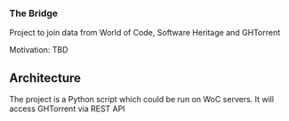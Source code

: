 

### The Bridge

Project to join data from World of Code, Software Heritage and GHTorrent

Motivation: TBD

Architecture
-------------

The project is a Python script which could be run on WoC servers.
It will access GHTorrent via REST API



